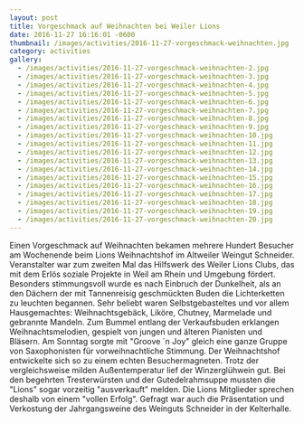 ```yaml
---
layout: post
title: Vorgeschmack auf Weihnachten bei Weiler Lions
date: 2016-11-27 16:16:01 -0600
thumbnail: /images/activities/2016-11-27-vorgeschmack-weihnachten.jpg
category: activities
gallery:
  - /images/activities/2016-11-27-vorgeschmack-weihnachten-2.jpg
  - /images/activities/2016-11-27-vorgeschmack-weihnachten-3.jpg
  - /images/activities/2016-11-27-vorgeschmack-weihnachten-4.jpg
  - /images/activities/2016-11-27-vorgeschmack-weihnachten-5.jpg
  - /images/activities/2016-11-27-vorgeschmack-weihnachten-6.jpg
  - /images/activities/2016-11-27-vorgeschmack-weihnachten-7.jpg
  - /images/activities/2016-11-27-vorgeschmack-weihnachten-8.jpg
  - /images/activities/2016-11-27-vorgeschmack-weihnachten-9.jpg
  - /images/activities/2016-11-27-vorgeschmack-weihnachten-10.jpg
  - /images/activities/2016-11-27-vorgeschmack-weihnachten-11.jpg
  - /images/activities/2016-11-27-vorgeschmack-weihnachten-12.jpg
  - /images/activities/2016-11-27-vorgeschmack-weihnachten-13.jpg
  - /images/activities/2016-11-27-vorgeschmack-weihnachten-14.jpg
  - /images/activities/2016-11-27-vorgeschmack-weihnachten-15.jpg
  - /images/activities/2016-11-27-vorgeschmack-weihnachten-16.jpg
  - /images/activities/2016-11-27-vorgeschmack-weihnachten-17.jpg
  - /images/activities/2016-11-27-vorgeschmack-weihnachten-18.jpg
  - /images/activities/2016-11-27-vorgeschmack-weihnachten-19.jpg
  - /images/activities/2016-11-27-vorgeschmack-weihnachten-20.jpg
---
```


Einen Vorgeschmack auf Weihnachten bekamen mehrere Hundert Besucher am Wochenende beim Lions Weihnachtshof im Altweiler Weingut Schneider. Veranstalter war zum zweiten Mal das Hilfswerk des Weiler Lions Clubs, das mit dem Erlös soziale Projekte in Weil am Rhein und Umgebung fördert. Besonders stimmungsvoll wurde es nach Einbruch der Dunkelheit, als an den Dächern der mit Tannenreisig geschmückten Buden die Lichterketten zu leuchten begannen. Sehr beliebt waren Selbstgebasteltes und vor allem Hausgemachtes: Weihnachtsgebäck, Liköre, Chutney, Marmelade und gebrannte Mandeln. Zum Bummel entlang der Verkaufsbuden erklangen Weihnachtsmelodien, gespielt von jungen und älteren Pianisten und Bläsern. Am Sonntag sorgte mit "Groove ´n Joy" gleich eine ganze Gruppe von Saxophonisten für vorweihnachtliche Stimmung.  Der Weihnachtshof entwickelte sich so zu einem echten Besuchermagneten. Trotz der vergleichsweise milden Außentemperatur lief der Winzerglühwein gut. Bei den begehrten Tresterwürsten und der Gutedelrahmsuppe mussten die "Lions" sogar vorzeitig "ausverkauft" melden. Die Lions Mitglieder sprechen deshalb von einem "vollen Erfolg". Gefragt war auch die Präsentation und Verkostung der Jahrgangsweine des Weinguts Schneider in der Kelterhalle.